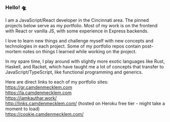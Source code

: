 ### Hello! 🛸

I am a JavaScript/React developer in the Cincinnati area. The pinned projects below serve as my portfolio. Most of my work is on the frontend with React or vanilla JS, with some experience in Express backends.

I love to learn new things and challenge myself with new concepts and technologies in each project. Some of my portfolio repos contain post-mortem notes on things I learned while working on the project.

In my spare time, I play around with slightly more exotic languages like Rust, Haskell, and Racket, which have taught me a lot of concepts that transfer to JavaScript/TypeScript, like functional programming and generics.

Here are direct links to each of my portfolio sites:   
https://gr.camdenmecklem.com   
https://la.camdenmecklem.com   
https://iamkauthar.work/   
http://links.camdenmecklem.com/ (hosted on Heroku free tier - might take a moment to load)   
https://cookie.camdenmecklem.com/   
